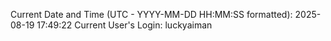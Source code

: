 Current Date and Time (UTC - YYYY-MM-DD HH:MM:SS formatted): 2025-08-19 17:49:22
Current User's Login: luckyaiman
